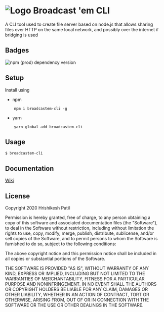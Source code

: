 # ![Logo](https://i.imgur.com/JAukmcD.png) Broadcast 'em CLI

A CLI tool used to create file server based on node.js that allows sharing
files over HTTP on the same local network, and possibly over the internet if
bridging is used

## Badges

![npm (prod) dependency version](https://img.shields.io/npm/dependency-version/broadcastem-cli/broadcastem-core)

## Setup

Install using

-   npm

```
	npm i broadcastem-cli -g
```

-   yarn

```
	yarn global add broadcastem-cli
```

## Usage

```shell
$ broadcastem-cli
```

## Documentation

[Wiki](https://gitlab.com/riskycase/broadcastem-cli/-/wikis/Home)

## License

Copyright 2020 Hrishikesh Patil

Permission is hereby granted, free of charge, to any person obtaining a copy of this software and associated documentation files (the "Software"), to deal in the Software without restriction, including without limitation the rights to use, copy, modify, merge, publish, distribute, sublicense, and/or sell copies of the Software, and to permit persons to whom the Software is furnished to do so, subject to the following conditions:

The above copyright notice and this permission notice shall be included in all copies or substantial portions of the Software.

THE SOFTWARE IS PROVIDED "AS IS", WITHOUT WARRANTY OF ANY KIND, EXPRESS OR IMPLIED, INCLUDING BUT NOT LIMITED TO THE WARRANTIES OF MERCHANTABILITY, FITNESS FOR A PARTICULAR PURPOSE AND NONINFRINGEMENT. IN NO EVENT SHALL THE AUTHORS OR COPYRIGHT HOLDERS BE LIABLE FOR ANY CLAIM, DAMAGES OR OTHER LIABILITY, WHETHER IN AN ACTION OF CONTRACT, TORT OR OTHERWISE, ARISING FROM, OUT OF OR IN CONNECTION WITH THE SOFTWARE OR THE USE OR OTHER DEALINGS IN THE SOFTWARE.
